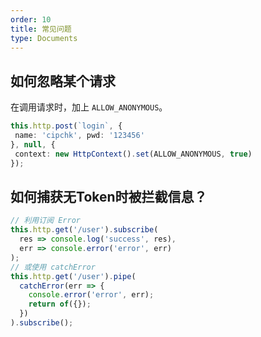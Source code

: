 ```yaml
---
order: 10
title: 常见问题
type: Documents
---
```


## 如何忽略某个请求

在调用请求时，加上 `ALLOW_ANONYMOUS`。

```ts
this.http.post(`login`, {
 name: 'cipchk', pwd: '123456'
}, null, {
 context: new HttpContext().set(ALLOW_ANONYMOUS, true)
});
```

## 如何捕获无Token时被拦截信息？

```ts
// 利用订阅 Error
this.http.get('/user').subscribe(
  res => console.log('success', res),
  err => console.error('error', err)
);
// 或使用 catchError
this.http.get('/user').pipe(
  catchError(err => {
    console.error('error', err);
    return of({});
  })
).subscribe();
```
